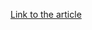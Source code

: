 [Link to the article](https://trendmicro.com/en_us/research/19/l/ddos-attacks-and-iot-exploits-new-activity-from-momentum-botnet.html)
